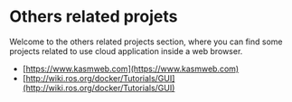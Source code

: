 
# Others related projets 


Welcome to the others related projects section, where you can find some projects related to use cloud application inside a web browser. 

* [https://www.kasmweb.com](https://www.kasmweb.com)
* [http://wiki.ros.org/docker/Tutorials/GUI](http://wiki.ros.org/docker/Tutorials/GUI)
